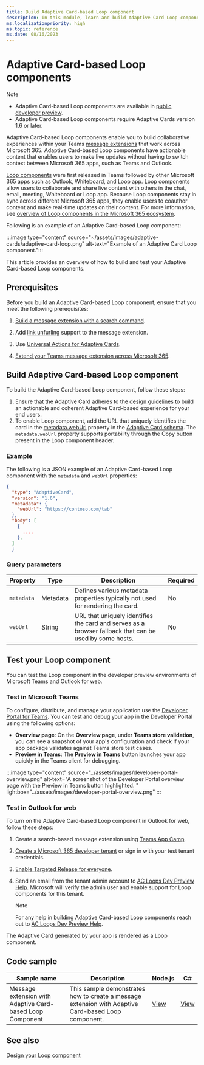 ```yaml
---
title: Build Adaptive Card-based Loop component
description: In this module, learn and build Adaptive Card Loop components.
ms.localizationpriority: high
ms.topic: reference
ms.date: 08/16/2023
---
```


# Adaptive Card-based Loop components

> [!NOTE]
>
> * Adaptive Card-based Loop components are available in [public developer preview](../resources/dev-preview/developer-preview-intro.md).
> * Adaptive Card-based Loop components require Adaptive Cards version 1.6 or later.

Adaptive Card-based Loop components enable you to build collaborative experiences within your Teams [message extensions](../messaging-extensions/what-are-messaging-extensions.md) that work across Microsoft 365. Adaptive Card-based Loop components have actionable content that enables users to make live updates without having to switch context between Microsoft 365 apps, such as Teams and Outlook.

[Loop components](https://support.microsoft.com/office/first-things-to-know-about-loop-components-in-microsoft-teams-ee2a584b-5785-4dd6-8a2d-956131a29c81) were first released in Teams followed by other Microsoft 365 apps such as Outlook, Whiteboard, and Loop app. Loop components allow users to collaborate and share live content with others in the chat, email, meeting, Whiteboard or Loop app. Because Loop components stay in sync across different Microsoft 365 apps, they enable users to coauthor content and make real-time updates on their content. For more information, see [overview of Loop components in the Microsoft 365 ecosystem](/microsoft-365/loop/loop-components-teams).

Following is an example of an Adaptive Card-based Loop component:

:::image type="content" source="~/assets/images/adaptive-cards/adaptive-card-loop.png" alt-text="Example of an Adaptive Card Loop component.":::

This article provides an overview of how to build and test your Adaptive Card-based Loop components.

## Prerequisites

Before you build an Adaptive Card-based Loop component, ensure that you meet the following prerequisites:

1. [Build a message extension with a search command](../messaging-extensions/what-are-messaging-extensions.md).

1. Add [link unfurling](../messaging-extensions/how-to/link-unfurling.md) support to the message extension.

1. Use [Universal Actions for Adaptive Cards](../task-modules-and-cards/cards/Universal-actions-for-adaptive-cards/Work-with-Universal-Actions-for-Adaptive-Cards.md).

1. [Extend your Teams message extension across Microsoft 365](extend-m365-teams-message-extension.md).

## Build Adaptive Card-based Loop component

To build the Adaptive Card-based Loop component, follow these steps:

1. Ensure that the Adaptive Card adheres to the [design guidelines](design-loop-components.md) to build an actionable and coherent Adaptive Card-based experience for your end users.
1. To enable Loop component, add the URL that uniquely identifies the card in the [metadata.webUrl](https://adaptivecards.io/explorer/Metadata.html) property in the [Adaptive Card schema](https://adaptivecards.io/explorer/). The `metadata.webUrl` property supports portability through the Copy button present in the Loop component header.

### Example

The following is a JSON example of an Adaptive Card-based Loop component with the `metadata` and `webUrl` properties:

```json
{
  "type": "AdaptiveCard",
  "version": "1.6",
  "metadata": {
    "webUrl": "https://contoso.com/tab"
  },
  "body": [
    {
      ....
    },
  ]
  }
```

### Query parameters

|Property|Type|Description|Required|
|---|---|---|---|
| `metadata`| Metadata | Defines various metadata properties typically not used for rendering the card. | No |
| `webUrl` | String | URL that uniquely identifies the card and serves as a browser fallback that can be used by some hosts.| No |

## Test your Loop component

You can test the Loop component in the developer preview environments of Microsoft Teams and Outlook for web.

### Test in Microsoft Teams

To configure, distribute, and manage your application use the [Developer Portal for Teams](../concepts/build-and-test/teams-developer-portal.md). You can test and debug your app in the Developer Portal using the following options:

* **Overview page**: On the **Overview page**, under **Teams store validation**, you can see a snapshot of your app's configuration and check if your app package validates against Teams store test cases.
* **Preview in Teams**: The **Preview in Teams** button launches your app quickly in the Teams client for debugging.

:::image type="content" source="../assets/images/developer-portal-overview.png" alt-text="A screenshot of the Developer Portal overview page with the Preview in Teams button highlighted. " lightbox="../assets/images/developer-portal-overview.png" :::

### Test in Outlook for web

To turn on the Adaptive Card-based Loop component in Outlook for web, follow these steps:

1. Create a search-based message extension using [Teams App Camp](https://microsoft.github.io/app-camp/).
1. [Create a Microsoft 365 developer tenant](https://developer.microsoft.com/microsoft-365/dev-program) or sign in with your test tenant credentials.
1. [Enable Targeted Release for everyone](/microsoft-365/admin/manage/release-options-in-office-365?view=o365-worldwide&preserve-view=true).
1. Send an email from the tenant admin account to  [AC Loops Dev Preview Help](mailto:acloops-preview-help@microsoft.com). Microsoft will verify the admin user and enable support for Loop components for this tenant.

   > [!NOTE]
   > For any help in building Adaptive Card-based Loop components reach out to [AC Loops Dev Preview Help](mailto:acloops-preview-help@microsoft.com).

The Adaptive Card generated by your app is rendered as a Loop component.

## Code sample

|**Sample name** | **Description** | **Node.js** | **C#** |
|----------------|-----------------|--------------|--------------|
| Message extension with Adaptive Card-based Loop Component | This sample demonstrates how to create a message extension with Adaptive Card-based Loop component.|[View](https://github.com/OfficeDev/Microsoft-Teams-Samples/tree/main/samples/msgext-unfurling-ac-loop-components/nodejs)| [View](https://github.com/OfficeDev/Microsoft-Teams-Samples/tree/main/samples/msgext-unfurling-ac-loop-components/csharp) |

## See also

[Design your Loop component](design-loop-components.md)
